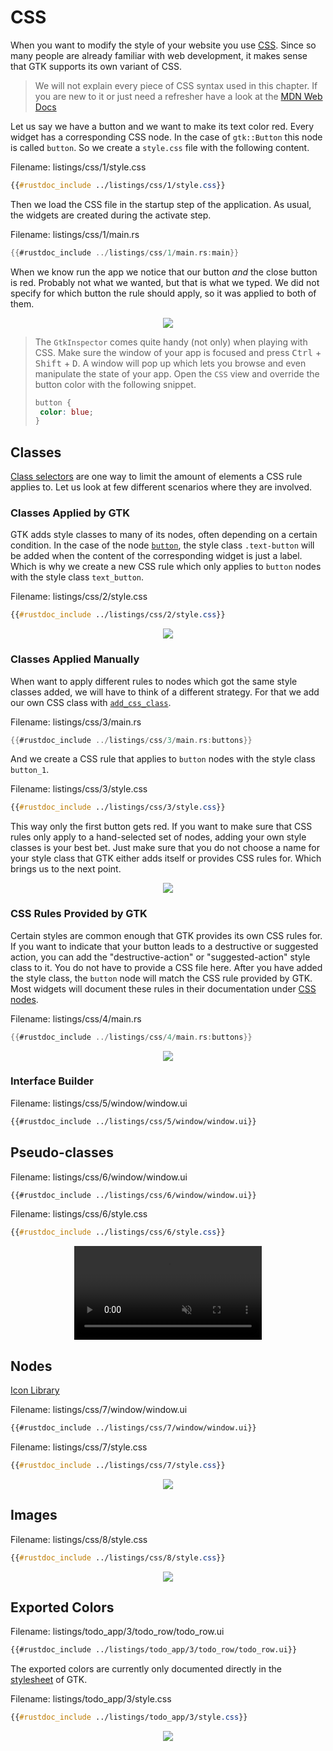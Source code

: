 # CSS

When you want to modify the style of your website you use [CSS](https://de.wikipedia.org/wiki/Cascading_Style_Sheets).
Since so many people are already familiar with web development, it makes sense that GTK supports its own variant of CSS.

> We will not explain every piece of CSS syntax used in this chapter.
> If you are new to it or just need a refresher have a look at the [MDN Web Docs](https://developer.mozilla.org/en-US/docs/Web/CSS/Syntax)

Let us say we have a button and we want to make its text color red.
Every widget has a corresponding CSS node.
In the case of `gtk::Button` this node is called `button`.
So we create a `style.css` file with the following content.

<span class="filename">Filename: listings/css/1/style.css</span>

```css
{{#rustdoc_include ../listings/css/1/style.css}}
```

Then we load the CSS file in the startup step of the application.
As usual, the widgets are created during the activate step.

<span class="filename">Filename: listings/css/1/main.rs</span>

```rust ,no_run,noplayground
{{#rustdoc_include ../listings/css/1/main.rs:main}}
```

When we know run the app we notice that our button *and* the close button is red.
Probably not what we wanted, but that is what we typed.
We did not specify for which button the rule should apply, so it was applied to both of them.

<div style="text-align:center"><img src="img/css_1.png"/></div>

>The `GtkInspector` comes quite handy (not only) when playing with CSS.
>Make sure the window of your app is focused and press <kbd>Ctrl</kbd> + <kbd>Shift</kbd> + <kbd>D</kbd>.
> A window will pop up which lets you browse and even manipulate the state of your app.
> Open the `CSS` view and override the button color with the following snippet.
>```css
>button {
>  color: blue;
>}
>```

## Classes

[Class selectors](https://developer.mozilla.org/en-US/docs/Web/CSS/Class_selectors) are one way to limit the amount of elements a CSS rule applies to.
Let us look at few different scenarios where they are involved.


### Classes Applied by GTK

GTK adds style classes to many of its nodes, often depending on a certain condition.
In the case of the node [`button`](https://gtk-rs.org/gtk4-rs/stable/latest/docs/gtk4/struct.Button.html#css-nodes), the style class `.text-button` will be added when the content of the corresponding widget is just a label.
Which is why we create a new CSS rule which only applies to `button` nodes with the style class `text_button`.


<span class="filename">Filename: listings/css/2/style.css</span>

```css
{{#rustdoc_include ../listings/css/2/style.css}}
```

<div style="text-align:center"><img src="img/css_2.png"/></div>

### Classes Applied Manually

When want to apply different rules to nodes which got the same style classes added, we will have to think of a different strategy.
For that we add our own CSS class with [`add_css_class`](../docs/gtk4/prelude/trait.WidgetExt.html#tymethod.add_css_class).

<span class="filename">Filename: listings/css/3/main.rs</span>

```rust ,no_run,noplayground
{{#rustdoc_include ../listings/css/3/main.rs:buttons}}
```

And we create a CSS rule that applies to `button` nodes with the style class `button_1`.

<span class="filename">Filename: listings/css/3/style.css</span>

```css
{{#rustdoc_include ../listings/css/3/style.css}}
```

This way only the first button gets red.
If you want to make sure that CSS rules only apply to a hand-selected set of nodes, adding your own style classes is your best bet.
Just make sure that you do not choose a name for your style class that GTK either adds itself or provides CSS rules for.
Which brings us to the next point.

<div style="text-align:center"><img src="img/css_3.png"/></div>

### CSS Rules Provided by GTK

Certain styles are common enough that GTK provides its own CSS rules for.
If you want to indicate that your button leads to a destructive or suggested action, you can add the "destructive-action" or "suggested-action" style class to it.
You do not have to provide a CSS file here.
After you have added the style class, the `button` node will match the CSS rule provided by GTK.
Most widgets will document these rules in their documentation under [CSS nodes](../docs/gtk4/struct.Button.html#css-nodes).

<span class="filename">Filename: listings/css/4/main.rs</span>

```rust ,no_run,noplayground
{{#rustdoc_include ../listings/css/4/main.rs:buttons}}
```

<div style="text-align:center"><img src="img/css_4.png"/></div>

### Interface Builder



<span class="filename">Filename: listings/css/5/window/window.ui</span>

```xml
{{#rustdoc_include ../listings/css/5/window/window.ui}}
```


## Pseudo-classes

<span class="filename">Filename: listings/css/6/window/window.ui</span>

```xml
{{#rustdoc_include ../listings/css/6/window/window.ui}}
```

<span class="filename">Filename: listings/css/6/style.css</span>

```css
{{#rustdoc_include ../listings/css/6/style.css}}
```

<div style="text-align:center">
 <video autoplay muted loop>
  <source src="vid/css_6.webm" type="video/webm">
Your browser does not support the video tag.
 </video>
</div>

## Nodes

[Icon Library](https://apps.gnome.org/de/app/org.gnome.design.IconLibrary/)


<span class="filename">Filename: listings/css/7/window/window.ui</span>

```xml
{{#rustdoc_include ../listings/css/7/window/window.ui}}
```

<span class="filename">Filename: listings/css/7/style.css</span>

```css
{{#rustdoc_include ../listings/css/7/style.css}}
```

<div style="text-align:center"><img src="img/css_7.png"/></div>

## Images


<span class="filename">Filename: listings/css/8/style.css</span>

```css
{{#rustdoc_include ../listings/css/8/style.css}}
```

<div style="text-align:center"><img src="img/css_8.png"/></div>


## Exported Colors

<span class="filename">Filename: listings/todo_app/3/todo_row/todo_row.ui</span>

```xml
{{#rustdoc_include ../listings/todo_app/3/todo_row/todo_row.ui}}
```

The exported colors are currently only documented directly in the [stylesheet](https://gitlab.gnome.org/GNOME/gtk/-/blob/main/gtk/theme/Default/_colors-public.scss) of GTK.

<span class="filename">Filename: listings/todo_app/3/style.css</span>

```css
{{#rustdoc_include ../listings/todo_app/3/style.css}}
```

<div style="text-align:center"><img src="img/todo_app_3_border.png"/></div>
